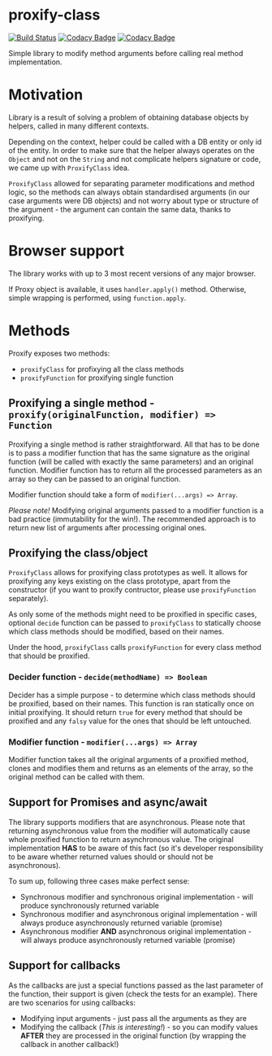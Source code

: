 # proxify-class
[![Build Status](https://travis-ci.org/SzybkiSasza/proxify-class.svg?branch=develop)](https://travis-ci.org/SzybkiSasza/proxify-class)
[![Codacy Badge](https://api.codacy.com/project/badge/Grade/686fbd2f8b274a6fba02c710b9d33561)](https://www.codacy.com/app/SzybkiSasza/proxify-class?utm_source=github.com&amp;utm_medium=referral&amp;utm_content=SzybkiSasza/proxify-class&amp;utm_campaign=Badge_Grade)
[![Codacy Badge](https://api.codacy.com/project/badge/Coverage/686fbd2f8b274a6fba02c710b9d33561)](https://www.codacy.com/app/SzybkiSasza/proxify-class?utm_source=github.com&amp;utm_medium=referral&amp;utm_content=SzybkiSasza/proxify-class&amp;utm_campaign=Badge_Coverage)

Simple library to modify method arguments before calling real method implementation.

# Motivation

Library is a result of solving a problem of obtaining database objects by helpers, called in many different contexts.

Depending on the context, helper could be called with a DB entity or only id of the entity. In order to make sure that the helper always operates on the `Object` and not on the `String` and not complicate helpers signature or code, we came up with `ProxifyClass` idea.

`ProxifyClass` allowed for separating parameter modifications and method logic, so the methods can always obtain standardised arguments (in our case arguments were DB objects) and not worry about type or structure of the argument - the argument can contain the same data, thanks to proxifying.

# Browser support

The library works with up to 3 most recent versions of any major browser.

If Proxy object is available, it uses `handler.apply()` method. Otherwise, simple wrapping is performed, using `function.apply`.

# Methods

Proxify exposes two methods:
  - `proxifyClass` for profixying all the class methods
  - `proxifyFunction` for proxifying single function

## Proxifying a single method - `proxify(originalFunction, modifier) => Function`

Proxifying a single method is rather straightforward. All that has to be done is to pass a modifier function that has the same signature as the original function (will be called with exactly the same parameters) and an original function. Modifier function has to return all the processed parameters as an array so they can be passed to an original function.

Modifier function should take a form of `modifier(...args) => Array`.

*Please note!* Modifying original arguments passed to a modifier function is a bad practice (immutability for the win!). The recommended approach is to return new list of arguments after processing original ones.

## Proxifying the class/object

`ProxifyClass` allows for proxifying class prototypes as well. It allows for proxifying any keys existing on the class prototype, apart from the constructor (if you want to proxify contructor, please use `proxifyFunction` separately).

As only some of the methods might need to be proxified in specific cases, optional `decide` function can be passed to `proxifyClass` to statically choose which class methods should be modified, based on their names.

Under the hood, `proxifyClass` calls `proxifyFunction` for every class method that should be proxified.

### Decider function - `decide(methodName) => Boolean`

Decider has a simple purpose - to determine which class methods should be proxified, based on their names. This function is ran statically once on initial proxifying. It should return `true` for every method that should be proxified and any `falsy` value for the ones that should be left untouched.

### Modifier function - `modifier(...args) => Array`

Modifier function takes all the original arguments of a proxified method, clones and modifies them and returns as an elements of the array, so the original method can be called with them.

## Support for Promises and async/await

The library supports modifiers that are asynchronous. Please note that returning asynchronous value from the modifier will automatically cause whole proxified function to return asynchronous value. The original implementation **HAS** to be aware of this fact (so it's developer responsibility to be aware whether returned values should or should not be asynchronous).

To sum up, following three cases make perfect sense:

- Synchronous modifier and synchronous original implementation - will produce synchronously returned variable
- Synchronous modifier and asynchronous original implementation - will always produce asynchronously returned variable (promise)
- Asynchronous modifier **AND** asynchronous original implementation - will always produce asynchronously returned variable (promise)

## Support for callbacks

As the callbacks are just a special functions passed as the last parameter of the function, their support is given (check the tests for an example). There are two scenarios for using callbacks:

- Modifying input arguments - just pass all the arguments as they are
- Modifying the callback (*This is interesting!*) - so you can modify values **AFTER** they are processed in the original function (by wrapping the callback in another callback!)

